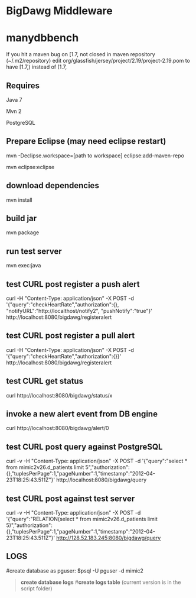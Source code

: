 # BigDawg Middleware

manydbbench
===========

If you hit a maven bug on [1.7, not closed
in maven repository (~/.m2/repository) edit
 org/glassfish/jersey/project/2.19/project-2.19.pom
 to have [1.7,) instead of [1.7,

Requires
----------
Java 7

Mvn 2

PostgreSQL

Prepare Eclipse (may need eclipse restart)
----------------
mvn -Declipse.workspace=[path to workspace] eclipse:add-maven-repo


mvn eclipse:eclipse

download dependencies
----------
mvn install

build jar
----------
mvn package

run test server
---------
mvn exec:java

test CURL post register a push alert
---------
curl -H "Content-Type: application/json" -X POST -d '{"query":"checkHeartRate","authorization":{}, "notifyURL":"http://localthost/notify2", "pushNotify":"true"}' http://localhost:8080/bigdawg/registeralert


test CURL post register a pull alert
----------
curl -H "Content-Type: application/json" -X POST -d '{"query":"checkHeartRate","authorization":{}}' http://localhost:8080/bigdawg/registeralert


test CURL get status
--------
curl  http://localhost:8080/bigdawg/status/x


invoke a new alert event from DB engine
--------
curl http://localhost:8080/bigdawg/alert/0

test CURL post query against PostgreSQL
--------
curl -v -H "Content-Type: application/json" -X POST -d '{"query":"select * from mimic2v26.d_patients limit 5","authorization":{},"tuplesPerPage":1,"pageNumber":1,"timestamp":"2012-04-23T18:25:43.511Z"}' http://localhost:8080/bigdawg/query

test CURL post against test server
--------
curl -v -H "Content-Type: application/json" -X POST -d '{"query":"RELATION(select * from mimic2v26.d_patients limit 5)","authorization":{},"tuplesPerPage":1,"pageNumber":1,"timestamp":"2012-04-23T18:25:43.511Z"}' http://128.52.183.245:8080/bigdawg/query

LOGS
--------
#create database as pguser:
$psql -U pguser -d mimic2
> **create database logs**
#**create logs table** (current version is in the script folder)